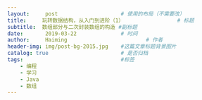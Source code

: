 ```yaml
---
layout:     post   				    # 使用的布局（不需要改）
title:     玩转数据结构，从入门到进阶（1） 				# 标题 
subtitle:  数组部分与二次封装数组的构造 #副标题
date:       2019-03-22				# 时间
author:     Haiming 						# 作者
header-img: img/post-bg-2015.jpg 	#这篇文章标题背景图片
catalog: true 						# 是否归档
tags:								#标签
    - 编程
    - 学习
    - Java
    - 数组
---
```

